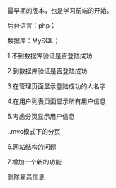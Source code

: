 最早期的版本，也是学习前端的开始。

后台语言：php；

数据库：MySQL；

1.不到数据库验证是否登陆成功

2.到数据库验证是否登陆成功

3.在管理页面显示登陆成功的人名字

4.在用户列表页面显示所有用户信息

5.考虑分页显示用户信息

..mvc模式下的分页

6.网站结构的问题

7.增加一个新的功能

删除雇员信息
